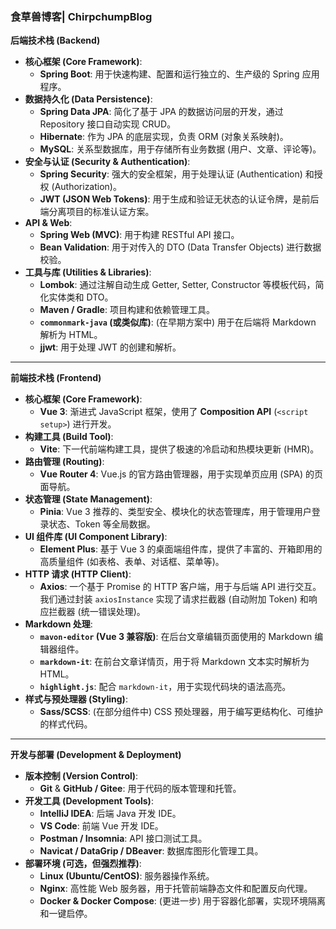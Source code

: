 ### **食草兽博客| ChirpchumpBlog**

**后端技术栈 (Backend)**

*   **核心框架 (Core Framework)**:
    *   **Spring Boot**: 用于快速构建、配置和运行独立的、生产级的 Spring 应用程序。
*   **数据持久化 (Data Persistence)**:
    *   **Spring Data JPA**: 简化了基于 JPA 的数据访问层的开发，通过 Repository 接口自动实现 CRUD。
    *   **Hibernate**: 作为 JPA 的底层实现，负责 ORM (对象关系映射)。
    *   **MySQL**: 关系型数据库，用于存储所有业务数据 (用户、文章、评论等)。
*   **安全与认证 (Security & Authentication)**:
    *   **Spring Security**: 强大的安全框架，用于处理认证 (Authentication) 和授权 (Authorization)。
    *   **JWT (JSON Web Tokens)**: 用于生成和验证无状态的认证令牌，是前后端分离项目的标准认证方案。
*   **API & Web**:
    *   **Spring Web (MVC)**: 用于构建 RESTful API 接口。
    *   **Bean Validation**: 用于对传入的 DTO (Data Transfer Objects) 进行数据校验。
*   **工具与库 (Utilities & Libraries)**:
    *   **Lombok**: 通过注解自动生成 Getter, Setter, Constructor 等模板代码，简化实体类和 DTO。
    *   **Maven / Gradle**: 项目构建和依赖管理工具。
    *   **`commonmark-java` (或类似库)**: (在早期方案中) 用于在后端将 Markdown 解析为 HTML。
    *   **jjwt**: 用于处理 JWT 的创建和解析。

---

**前端技术栈 (Frontend)**

*   **核心框架 (Core Framework)**:
    *   **Vue 3**: 渐进式 JavaScript 框架，使用了 **Composition API** (`<script setup>`) 进行开发。
*   **构建工具 (Build Tool)**:
    *   **Vite**: 下一代前端构建工具，提供了极速的冷启动和热模块更新 (HMR)。
*   **路由管理 (Routing)**:
    *   **Vue Router 4**: Vue.js 的官方路由管理器，用于实现单页应用 (SPA) 的页面导航。
*   **状态管理 (State Management)**:
    *   **Pinia**: Vue 3 推荐的、类型安全、模块化的状态管理库，用于管理用户登录状态、Token 等全局数据。
*   **UI 组件库 (UI Component Library)**:
    *   **Element Plus**: 基于 Vue 3 的桌面端组件库，提供了丰富的、开箱即用的高质量组件 (如表格、表单、对话框、菜单等)。
*   **HTTP 请求 (HTTP Client)**:
    *   **Axios**: 一个基于 Promise 的 HTTP 客户端，用于与后端 API 进行交互。我们通过封装 `axiosInstance` 实现了请求拦截器 (自动附加 Token) 和响应拦截器 (统一错误处理)。
*   **Markdown 处理**:
    *   **`mavon-editor` (Vue 3 兼容版)**: 在后台文章编辑页面使用的 Markdown 编辑器组件。
    *   **`markdown-it`**: 在前台文章详情页，用于将 Markdown 文本实时解析为 HTML。
    *   **`highlight.js`**: 配合 `markdown-it`，用于实现代码块的语法高亮。
*   **样式与预处理器 (Styling)**:
    *   **Sass/SCSS**: (在部分组件中) CSS 预处理器，用于编写更结构化、可维护的样式代码。

---

**开发与部署 (Development & Deployment)**

*   **版本控制 (Version Control)**:
    *   **Git** & **GitHub / Gitee**: 用于代码的版本管理和托管。
*   **开发工具 (Development Tools)**:
    *   **IntelliJ IDEA**: 后端 Java 开发 IDE。
    *   **VS Code**: 前端 Vue 开发 IDE。
    *   **Postman / Insomnia**: API 接口测试工具。
    *   **Navicat / DataGrip / DBeaver**: 数据库图形化管理工具。
*   **部署环境 (可选，但强烈推荐)**:
    *   **Linux (Ubuntu/CentOS)**: 服务器操作系统。
    *   **Nginx**: 高性能 Web 服务器，用于托管前端静态文件和配置反向代理。
    *   **Docker & Docker Compose**: (更进一步) 用于容器化部署，实现环境隔离和一键启停。
